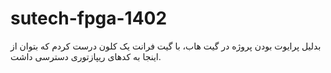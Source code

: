 # sutech-fpga-1402
بدلیل پرایوت بودن پروژه در گیت هاب، با گیت فرانت یک کلون درست کردم که بتوان از اینجا به کدهای ریپازتوری دسترسی داشت.
